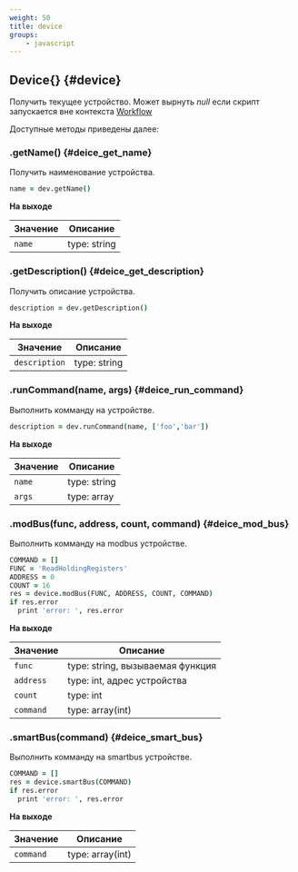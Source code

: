 ```yaml
---
weight: 50
title: device
groups:
    - javascript
---
```


## Device{} {#device}

Получить текущее устройство. Может вырнуть *null* если скрипт запускается 
вне контекста [Workflow](#ic_workflow)
  
Доступные методы приведены далее:

### .getName() {#deice_get_name}

Получить наименование устройства.

```coffeescript
name = dev.getName()
```

**На выходе**

**Значение** | **Описание**
-------------|--------------
  `name`     | type: string


### .getDescription() {#deice_get_description}

Получить описание устройства.

```coffeescript
description = dev.getDescription()
```

**На выходе**

**Значение**    | **Описание**
----------------|--------------
  `description` | type: string

### .runCommand(name, args) {#deice_run_command}

Выполнить комманду на устройстве.

```coffeescript
description = dev.runCommand(name, ['foo','bar'])
```

**На выходе**

**Значение**    | **Описание**
----------------|--------------
  `name`        | type: string
  `args`        | type: array

### .modBus(func, address, count, command) {#deice_mod_bus}

Выполнить комманду на modbus устройстве.

```coffeescript
COMMAND = []
FUNC = 'ReadHoldingRegisters'
ADDRESS = 0
COUNT = 16
res = device.modBus(FUNC, ADDRESS, COUNT, COMMAND)
if res.error
  print 'error: ', res.error
```

**На выходе**

**Значение**    | **Описание**
----------------|--------------
  `func`        | type: string, вызываемая функция 
  `address`     | type: int, адрес устройства
  `count`       | type: int
  `command`     | type: array(int) 


### .smartBus(command) {#deice_smart_bus}

Выполнить комманду на smartbus устройстве.

```coffeescript
COMMAND = []
res = device.smartBus(COMMAND)
if res.error
  print 'error: ', res.error
```

**На выходе**

**Значение**    | **Описание**
----------------|--------------
  `command`     | type: array(int) 

